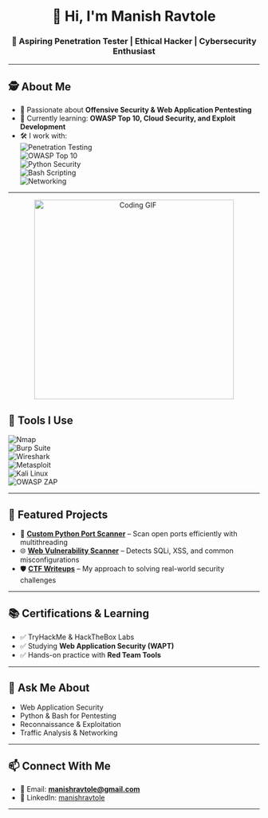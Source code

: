 <!-- Professional GitHub Profile README for a Penetration Tester -->

<h1 align="center">👋 Hi, I'm Manish Ravtole</h1>
<h3 align="center">🚀 Aspiring Penetration Tester | Ethical Hacker | Cybersecurity Enthusiast</h3>

---

## 🕵️ About Me
- 🔐 Passionate about **Offensive Security & Web Application Pentesting**  
- 🌱 Currently learning: **OWASP Top 10, Cloud Security, and Exploit Development**  
- 🛠️ I work with:  
  ![Penetration Testing](https://img.shields.io/badge/Penetration_Testing-black?style=for-the-badge&logo=ghostery&logoColor=white)  
  ![OWASP Top 10](https://img.shields.io/badge/OWASP_Top_10-critical?style=for-the-badge&logo=owasp&logoColor=white)  
  ![Python Security](https://img.shields.io/badge/Python_Security-3776AB?style=for-the-badge&logo=python&logoColor=white)  
  ![Bash Scripting](https://img.shields.io/badge/Bash_Scripting-121011?style=for-the-badge&logo=gnu-bash&logoColor=white)  
  ![Networking](https://img.shields.io/badge/Networking-005571?style=for-the-badge&logo=cisco&logoColor=white)  

---

<p align="center">
  <img src="https://media.giphy.com/media/qgQUggAC3Pfv687qPC/giphy.gif" width="400" alt="Coding GIF" />
</p>


## 🔧 Tools I Use
![Nmap](https://img.shields.io/badge/Nmap-2C2D72?style=for-the-badge&logo=linux&logoColor=white)  
![Burp Suite](https://img.shields.io/badge/BurpSuite-FF6F00?style=for-the-badge&logo=burp-suite&logoColor=white)  
![Wireshark](https://img.shields.io/badge/Wireshark-1679A7?style=for-the-badge&logo=wireshark&logoColor=white)  
![Metasploit](https://img.shields.io/badge/Metasploit-2C2D72?style=for-the-badge&logo=probot&logoColor=white)  
![Kali Linux](https://img.shields.io/badge/Kali_Linux-268BEE?style=for-the-badge&logo=kalilinux&logoColor=white)  
![OWASP ZAP](https://img.shields.io/badge/OWASP_ZAP-00457C?style=for-the-badge&logo=owasp&logoColor=white)  

---

## 📂 Featured Projects
- 🔎 **[Custom Python Port Scanner](#)** – Scan open ports efficiently with multithreading  
- 🌐 **[Web Vulnerability Scanner](#)** – Detects SQLi, XSS, and common misconfigurations  
- 🛡️ **[CTF Writeups](#)** – My approach to solving real-world security challenges  

---

## 📚 Certifications & Learning
- ✅ TryHackMe & HackTheBox Labs  
- ✅ Studying **Web Application Security (WAPT)**  
- ✅ Hands-on practice with **Red Team Tools**  

---

## 💬 Ask Me About
- Web Application Security  
- Python & Bash for Pentesting  
- Reconnaissance & Exploitation  
- Traffic Analysis & Networking  

---

## 📫 Connect With Me
- 📧 Email: **manishravtole@gmail.com**  
- 💼 LinkedIn: [manishravtole](https://www.linkedin.com/in/manishravtole/)    

---
